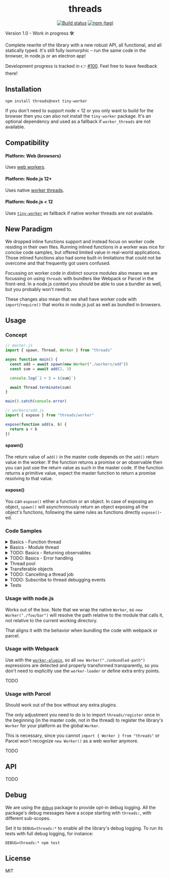 <h1 align="center">threads</h1>
<p align="center">
  <a href="https://travis-ci.org/andywer/threads.js" target="_blank"><img alt="Build status" src="https://img.shields.io/travis/andywer/threads.js/v1.svg?style=flat-square"></a>
  <a href="https://www.npmjs.com/package/threads/v/next" target="_blank"><img alt="npm (tag)" src="https://img.shields.io/npm/v/threads/next.svg?style=flat-square"></a>
</p>

Version 1.0 - Work in progress 🛠

Complete rewrite of the library with a new robust API, all functional, and all statically typed. It's still fully isomorphic – run the same code in the browser, in node.js or an electron app!

Development progress is tracked in 👉 [#100](https://github.com/andywer/threads.js/issues/100). Feel free to leave feedback there!

## Installation

```
npm install threads@next tiny-worker
```

If you don't need to support node < 12 or you only want to build for the browser then you can also not install the `tiny-worker` package. It's an optional dependency and used as a fallback if `worker_threads` are not available.

## Compatibility

#### Platform: Web (browsers)

Uses [web workers](https://developer.mozilla.org/en-US/docs/Web/API/Web_Workers_API).

#### Platform: Node.js 12+

Uses native [worker threads](https://nodejs.org/api/worker_threads.html).

#### Platform: Node.js < 12

Uses [`tiny-worker`](https://github.com/avoidwork/tiny-worker) as fallback if native worker threads are not available.

## New Paradigm

We dropped inline functions support and instead focus on worker code residing in their own files.
Running inlined functions in a worker was nice for concise code samples, but offered limited value in real-world applications. Those inlined functions also had some built-in limitations that could not be overcome and that frequently got users confused.

Focussing on worker code in distinct source modules also means we are focussing on using `threads` with bundlers like Webpack or Parcel in the front-end. In a node.js context you should be able to use a bundler as well, but you probably won't need to.

These changes also mean that we shall have worker code with `import`/`require()` that works in node.js just as well as bundled in browsers.

## Usage

### Concept

```js
// master.js
import { spawn, Thread, Worker } from "threads"

async function main() {
  const add = await spawn(new Worker("./workers/add"))
  const sum = await add(2, 3)

  console.log(`2 + 3 = ${sum}`)

  await Thread.terminate(sum)
}

main().catch(console.error)
```

```js
// workers/add.js
import { expose } from "threads/worker"

expose(function add(a, b) {
  return a + b
})
```

#### spawn()

The return value of `add()` in the master code depends on the `add()` return value in the worker:
If the function returns a promise or an observable then you can just use the return value as such in the master code. If the function returns a primitive value, expect the master function to return a promise resolving to that value.

#### expose()

You can `expose()` either a function or an object. In case of exposing an object, `spawn()` will asynchronously return an object exposing all the object's functions, following the same rules as functions directly `expose()`-ed.

### Code Samples

<details>
<summary>Basics - Function thread</summary>

```js
// master.js
import { spawn, Thread, Worker } from "threads"

const fetchGithubProfile = await spawn(new Worker("./workers/fetch-github-profile"))
const andywer = await fetchGithubProfile("andywer")

console.log(`User "andywer" has signed up on ${new Date(andywer.created_at).toLocaleString()}`)

await Thread.terminate(fetchGithubProfile)
```

```js
// workers/fetch-github-profile.js
import fetch from "isomorphic-fetch"
import { expose } from "threads/worker"

expose(async function fetchGithubProfile(username) {
  const response = await fetch(`https://api.github.com/users/${username}`)
  return response.json()
})
```
</details>

<details>
<summary>Basics - Module thread</summary>

```js
// master.js
import { spawn, Thread, Worker } from "threads"

const counter = await spawn(new Worker("./workers/counter"))
await counter.increment()
await counter.increment()
await counter.decrement()

console.log(`Counter is now at ${await counter.getCount()}`)

await Thread.terminate(counter)
```

```js
// workers/counter.js
import { expose } from "threads/worker"

let currentCount = 0

const counter = {
  getCount() {
    return currentCount
  },
  increment() {
    return ++currentCount
  },
  decrement() {
    return --currentCount
  }
}

expose(counter)
```
</details>

<details>
<summary>TODO: Basics - Returning observables</summary>

Just return an observable in your worker, subscribe to it in the master code. Fully transparent.
</details>

<details>
<summary>TODO: Basics - Error handling</summary>

Fully transparent. The promise in the master code's call will be rejected with the error thrown in the worker, also yielding the worker error's stack trace.
</details>

<details>
<summary>Thread pool</summary>

A `Pool` allows you to create a set of worker threads and queue thread calls. The queued tasks are pulled from the queue and executed as previous tasks have finished.

Use it if you have a lot of work to offload to other threads and don't want to drown them in a huge pile of work at once, but run it in a controlled way with limited concurrency.

```js
import { spawn, Pool } from "threads"

const pool = Pool(() => spawn(new Worker("./workers/multiplier")), 8 /* optional size */)

pool.events.subscribe(console.log)

await pool.queue(async multiplier => {
  const multiplied = await multiplier(2, 3)
  console.log(`2 * 3 = ${multiplied}`)

  // When this async call completes, the worker thread (`multiplier`) will
  // be marked as available for new work scheduled via `pool.queue()`
})

await pool.terminate()
```

Note that `pool.queue()` will schedule a task to be run in a deferred way. It might execute straight away or it might take a while until a new worker thread becomes available.

The promise returned by `pool.queue()` will resolve once the scheduled callback has been executed and completed. A failing scheduled callback will also make the promise returned by `pool.queue()` reject.

</details>

<details>
<summary>Transferable objects</summary>
Use `Transfer()` to mark [`transferable objects`](https://developer.mozilla.org/en-US/docs/Web/API/Web_Workers_API/Using_web_workers#Passing_data_by_transferring_ownership_(transferable_objects)) like ArrayBuffers to be transferred to the receiving thread. It can speed up your code a lot if you are working with big chunks of binary data.

`Transfer()` comes in two flavors:
* `Transfer(myBuffer: Transferable)`
* `Transfer(someObjectOrArrayContainingMyBuffers: any, [myBuffer, /* ... */]: Transferable[])`

Use it when calling a thread function or returning from a thread function:

```js
// master.js
import { spawn, Transfer, Worker } from "threads"

const xorBuffer = await spawn(new Worker("./workers/arraybuffer-xor"))
const resultBuffer = await xorBuffer(Transfer(testData), 127)
```

```js
// workers/arraybuffer-xor.js
import { expose, Transfer } from "threads/worker"

expose(function xorBuffer(username) {
  const view = new Uint8Array(buffer)
  view.forEach((byte, offset) => view.set([byte ^ value], offset))
  return Transfer(buffer)
})
```

Without `Transfer()` the buffers would be copied on every call and every return. Using `Transfer()` only their ownership is transferred to the other thread instead to make sure it is accessible in a thread-safe way. This is a much faster operation.
</details>

<details>
<summary>TODO: Cancelling a thread job</summary>
</details>

<details>
<summary>TODO: Subscribe to thread debugging events</summary>
</details>

<details>
<summary>Tests</summary>

Check out the [integration tests](./test) and [their workers](./test/workers) to see it in action.
</details>

### Usage with node.js

Works out of the box. Note that we wrap the native `Worker`, so `new Worker("./foo/bar")` will resolve the path relative to the module that calls it, not relative to the current working directory.

That aligns it with the behavior when bundling the code with webpack or parcel.

### Usage with Webpack

Use with the [`worker-plugin`](https://github.com/GoogleChromeLabs/worker-plugin), so all `new Worker("./unbundled-path")` expressions are detected and properly transformed transparently, so you don't need to explicitly use the `worker-loader` or define extra entry points.

TODO

### Usage with Parcel

Should work out of the box without any extra plugins.

The only adjustment you need to do is to import `threads/register` once in the beginning (in the master code, not in the thread) to register the library's `Worker` for your platform as the global `Worker`.

This is necessary, since you cannot `import { Worker } from "threads"` or Parcel won't recognize `new Worker()` as a web worker anymore.

TODO

## API

TODO

## Debug

We are using the [`debug`](https://github.com/visionmedia/debug) package to provide opt-in debug logging. All the package's debug messages have a scope starting with `threads:`, with different sub-scopes.

Set it to `DEBUG=threads:*` to enable all the library's debug logging. To run its tests with full debug logging, for instance:

```
DEBUG=threads:* npm test
```

## License

MIT
